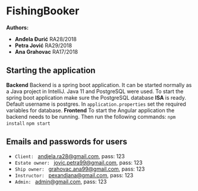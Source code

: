 # FishingBooker

**Authors:**

-   **Anđela Đurić** RA28/2018
-   **Petra Jović** RA29/2018
-   **Ana Grahovac** RA17/2018

## Starting the application

**Backend**
Backend is a spring boot application. It can be started normally as a Java project in IntelliJ. Java 11 and PostgreSQL were used.
To start the spring boot application make sure the PostgreSQL database **ISA** is ready. Default username is postgres. In `application.properties` set the required variables for database.
**Frontend**
To start the Angular application the backend needs to be running. Then run the following commands:
`npm install`
`npm start`

## Emails and passwords for users

-   `Client: ` andjela.ra28@gmail.com, pass: 123
-   `Estate owner: ` jovic.petra99@gmail.com, pass: 123
-   `Ship owner: ` grahovac.ana99@gmail.com, pass: 123
-   `Instructor: ` pexandjana@gmail.com, pass: 123
-   `Admin: ` admin@gmail.com, pass: 123
